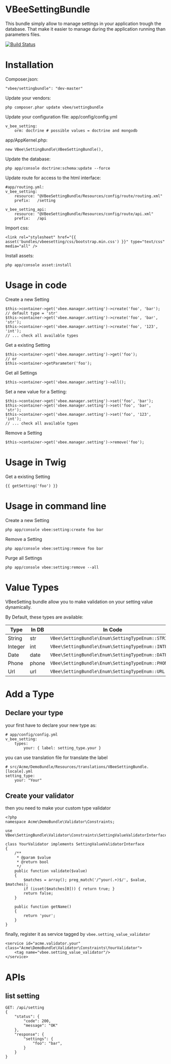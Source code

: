 VBeeSettingBundle
=================

This bundle simply allow to manage settings in your application trough the database.
That make it easier to manage during the application running than parameters files.

[![Build Status](https://travis-ci.org/VincentBee/VBeeSettingBundle.svg?branch=master)](https://travis-ci.org/VincentBee/VBeeSettingBundle)

Installation
============

Composer.json:

    "vbee/settingbundle": "dev-master"

Update your vendors:

    php composer.phar update vbee/settingbundle

Update your configuration file: app/config/config.yml

    v_bee_setting:
        orm: doctrine # possible values = doctrine and mongodb

app/AppKernel.php:

    new VBee\SettingBundle\VBeeSettingBundle(),

Update the database:

    php app/console doctrine:schema:update --force

Update route for access to the html interface:

    #app/routing.yml:
    v_bee_setting:
        resource: "@VBeeSettingBundle/Resources/config/route/routing.xml"
        prefix:   /setting

    v_bee_setting_api:
        resource: "@VBeeSettingBundle/Resources/config/route/api.xml"
        prefix:   /api

Import css:

    <link rel="stylesheet" href="{{ asset('bundles/vbeesetting/css/bootstrap.min.css') }}" type="text/css" media="all" />

Install assets:

    php app/console asset:install

Usage in code
=============

Create a new Setting

    $this->container->get('vbee.manager.setting')->create('foo', 'bar'); // default type = 'str'
    $this->container->get('vbee.manager.setting')->create('foo', 'bar', 'str');
    $this->container->get('vbee.manager.setting')->create('foo', '123', 'int');
    // ... check all available types

Get a existing Setting

    $this->container->get('vbee.manager.setting')->get('foo');
    // or
    $this->container->getParameter('foo');

Get all Settings

    $this->container->get('vbee.manager.setting')->all();

Set a new value for a Setting:

    $this->container->get('vbee.manager.setting')->set('foo', 'bar');
    $this->container->get('vbee.manager.setting')->set('foo', 'bar', 'str');
    $this->container->get('vbee.manager.setting')->set('foo', '123', 'int');
    // ... check all available types

Remove a Setting

    $this->container->get('vbee.manager.setting')->remove('foo');

Usage in Twig
=============

Get a existing Setting

    {{ getSetting('foo') }}

Usage in command line
=====================

Create a new Setting

    php app/console vbee:setting:create foo bar

Remove a Setting

    php app/console vbee:setting:remove foo bar

Purge all Settings

    php app/console vbee:setting:remove --all

Value Types
===========

VBeeSetting bundle allow you to make validation on your setting value dynamically.

By Default, these types are available:

Type | In DB | In Code
--- | --- | ---
String | str | `VBee\SettingBundle\Enum\SettingTypeEnum::STRING`
Integer | int | `VBee\SettingBundle\Enum\SettingTypeEnum::INTEGER`
Date | date | `VBee\SettingBundle\Enum\SettingTypeEnum::DATE`
Phone | phone | `VBee\SettingBundle\Enum\SettingTypeEnum::PHONE`
Url | url | `VBee\SettingBundle\Enum\SettingTypeEnum::URL`

Add a Type
==========

Declare your type
-----------------

your first have to declare your new type as:

    # app/config/config.yml
    v_bee_setting:
        types:
            your: { label: setting_type.your }

you can use translation file for translate the label

    # src/Acme/DemoBundle/Resources/translations/VBeeSettingBundle.[locale].yml
    setting_type:
        your: "Your"

Create your validator
---------------------

then you need to make your custom type validator

    <?php
    namespace Acme\DemoBundle\Validator\Constraints;

    use VBee\SettingBundle\Validator\Constraints\SettingValueValidatorInterface;

    class YourValidator implements SettingValueValidatorInterface
    {
        /**
         * @param $value
         * @return bool
         */
        public function validate($value)
        {
            $matches = array(); preg_match('/^your(.+)$/', $value, $matches);
            if (isset($matches[0])) { return true; }
            return false;
        }

        public function getName()
        {
            return 'your';
        }
    }

finally, register it as service tagged by `vbee.setting_value_validator`

    <service id="acme.validator.your" class="Acme\DemoBundle\Validator\Constraints\YourValidator">
        <tag name="vbee.setting_value_validator"/>
    </service>

APIs
====

list setting
------------

    GET: /api/setting
    {
        "status": {
            "code": 200,
            "message": "OK"
        },
        "response": {
            "settings": {
                "foo": "bar",
            }
        }
    }